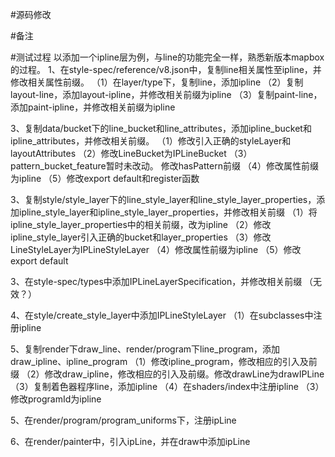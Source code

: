 #源码修改



#备注




#测试过程
    以添加一个ipline层为例，与line的功能完全一样，熟悉新版本mapbox的过程。
1、在style-spec/reference/v8.json中，复制line相关属性至ipline，并修改相关属性前缀。
    （1）在layer/type下，复制line，添加ipline
    （2）复制layout-line，添加layout-ipline，并修改相关前缀为ipline
    （3）复制paint-line，添加paint-ipline，并修改相关前缀为ipline
    
    
3、复制data/bucket下的line_bucket和line_attributes，添加ipline_bucket和ipline_attributes，并修改相关前缀。
    （1）修改引入正确的styleLayer和layoutAttributes
    （2）修改LineBucket为IPLineBucket
    （3）pattern_bucket_feature暂时未改动。 修改hasPattern前缀
    （4）修改属性前缀为ipline
    （5）修改export default和register函数
    
    
3、复制style/style_layer下的line_style_layer和line_style_layer_properties，添加ipline_style_layer和ipline_style_layer_properties，并修改相关前缀
    （1）将ipline_style_layer_properties中的相关前缀，改为ipline
    （2）修改ipline_style_layer引入正确的bucket和layer_properties
    （3）修改LineStyleLayer为IPLineStyleLayer
    （4）修改属性前缀为ipline
    （5）修改export default

3、在style-spec/types中添加IPLineLayerSpecification，并修改相关前缀 （无效？）

4、在style/create_style_layer中添加IPLineStyleLayer
    （1）在subclasses中注册ipline
    

5、复制render下draw_line、render/program下line_program，添加draw_ipline、ipline_program
    （1）修改ipline_program，修改相应的引入及前缀
    （2）修改draw_ipline，修改相应的引入及前缀。修改drawLine为drawIPLine
    （3）复制着色器程序line，添加ipline
    （4）在shaders/index中注册ipline
    （3）修改programId为ipline
    
5、在render/program/program_uniforms下，注册ipLine
    
6、在render/painter中，引入ipLine，并在draw中添加ipLine